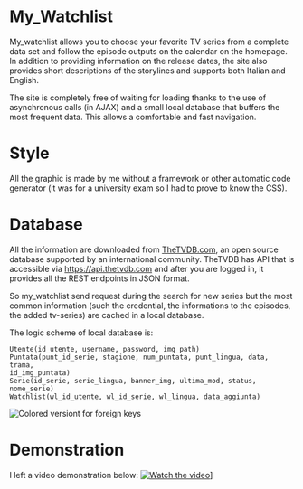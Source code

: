 # My_Watchlist

My_watchlist allows you to choose your favorite TV series from a complete data set and follow the episode outputs on the calendar on the homepage. In addition to providing information on the release dates, the site also provides short descriptions of the storylines and supports both Italian and English.

The site is completely free of waiting for loading thanks to the use of asynchronous calls (in AJAX) and a small local database that buffers the most frequent data. This allows a comfortable and fast navigation.

# Style
All the graphic is made by me without a framework or other automatic code generator (it was for a university exam so I had to prove to know the CSS).


# Database
All the information are downloaded from [TheTVDB.com](https://www.thetvdb.com/), an open source database supported by an international community. TheTVDB has API that is accessible via https://api.thetvdb.com and after you are logged in, it provides all the REST endpoints in JSON format.
         
So my_watchlist send request during the search for new series but the most common information (such the credential, the informations to the episodes, the added tv-series) are cached in a local database.

The logic scheme of local database is:
```
Utente(id_utente, username, password, img_path)
Puntata(punt_id_serie, stagione, num_puntata, punt_lingua, data, trama,
id_img_puntata)
Serie(id_serie, serie_lingua, banner_img, ultima_mod, status, nome_serie)
Watchlist(wl_id_utente, wl_id_serie, wl_lingua, data_aggiunta)
```
![Colored versiont for foreign keys](https://drlux.github.io/db_watchlist.JPG)

# Demonstration
I left a video demonstration below:
[![Watch the video](https://drlux.github.io/my_watchlist.png)](https://www.youtube.com/watch?v=kd1NAzdPOdU&feature=youtu.be)]
